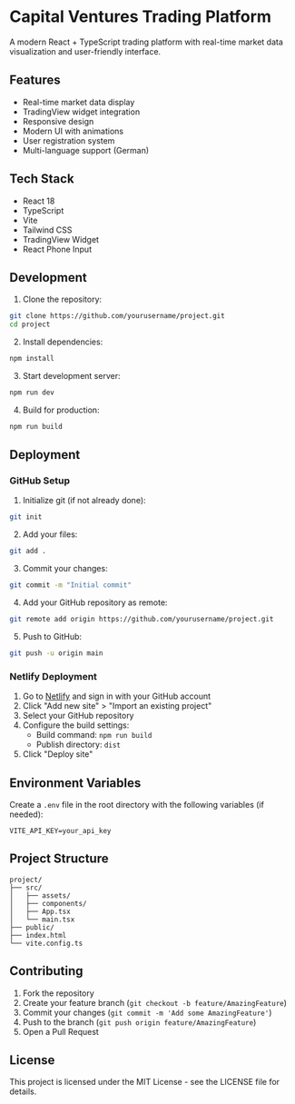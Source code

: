 # Capital Ventures Trading Platform

A modern React + TypeScript trading platform with real-time market data visualization and user-friendly interface.

## Features

- Real-time market data display
- TradingView widget integration
- Responsive design
- Modern UI with animations
- User registration system
- Multi-language support (German)

## Tech Stack

- React 18
- TypeScript
- Vite
- Tailwind CSS
- TradingView Widget
- React Phone Input

## Development

1. Clone the repository:
```bash
git clone https://github.com/yourusername/project.git
cd project
```

2. Install dependencies:
```bash
npm install
```

3. Start development server:
```bash
npm run dev
```

4. Build for production:
```bash
npm run build
```

## Deployment

### GitHub Setup

1. Initialize git (if not already done):
```bash
git init
```

2. Add your files:
```bash
git add .
```

3. Commit your changes:
```bash
git commit -m "Initial commit"
```

4. Add your GitHub repository as remote:
```bash
git remote add origin https://github.com/yourusername/project.git
```

5. Push to GitHub:
```bash
git push -u origin main
```

### Netlify Deployment

1. Go to [Netlify](https://www.netlify.com/) and sign in with your GitHub account
2. Click "Add new site" > "Import an existing project"
3. Select your GitHub repository
4. Configure the build settings:
   - Build command: `npm run build`
   - Publish directory: `dist`
5. Click "Deploy site"

## Environment Variables

Create a `.env` file in the root directory with the following variables (if needed):
```
VITE_API_KEY=your_api_key
```

## Project Structure

```
project/
├── src/
│   ├── assets/
│   ├── components/
│   ├── App.tsx
│   └── main.tsx
├── public/
├── index.html
└── vite.config.ts
```

## Contributing

1. Fork the repository
2. Create your feature branch (`git checkout -b feature/AmazingFeature`)
3. Commit your changes (`git commit -m 'Add some AmazingFeature'`)
4. Push to the branch (`git push origin feature/AmazingFeature`)
5. Open a Pull Request

## License

This project is licensed under the MIT License - see the LICENSE file for details.
